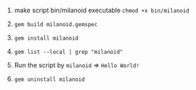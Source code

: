 1. make script bin/milanoid executable
 `chmod +x bin/milanoid`

2. `gem build milanoid.gemspec`

3. `gem install milanoid`

4. `gem list --local | grep "milanoid"`

5. Run the script by `milanoid` => `Hello World!`

6. `gem uninstall milanoid`
